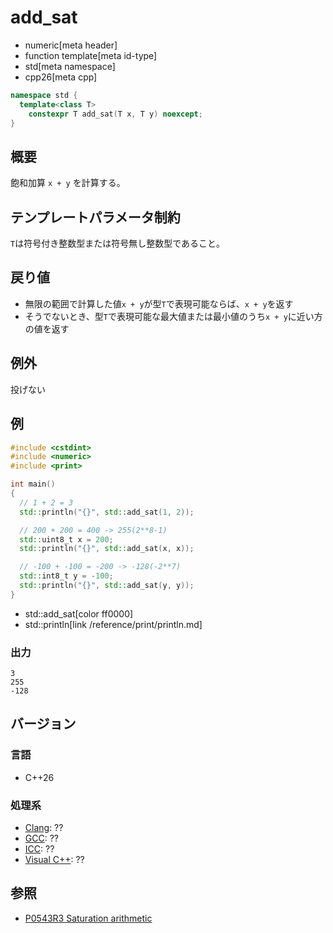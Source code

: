 # add_sat
* numeric[meta header]
* function template[meta id-type]
* std[meta namespace]
* cpp26[meta cpp]

```cpp
namespace std {
  template<class T>
    constexpr T add_sat(T x, T y) noexcept;
}
```

## 概要
飽和加算 `x + y` を計算する。


## テンプレートパラメータ制約
`T`は符号付き整数型または符号無し整数型であること。


## 戻り値
- 無限の範囲で計算した値`x + y`が型`T`で表現可能ならば、`x + y`を返す
- そうでないとき、型`T`で表現可能な最大値または最小値のうち`x + y`に近い方の値を返す


## 例外
投げない


## 例
```cpp example
#include <cstdint>
#include <numeric>
#include <print>

int main()
{
  // 1 + 2 = 3
  std::println("{}", std::add_sat(1, 2));

  // 200 + 200 = 400 -> 255(2**8-1)
  std::uint8_t x = 200;
  std::println("{}", std::add_sat(x, x));

  // -100 + -100 = -200 -> -128(-2**7)
  std::int8_t y = -100;
  std::println("{}", std::add_sat(y, y));
}
```
* std::add_sat[color ff0000]
* std::println[link /reference/print/println.md]

### 出力
```
3
255
-128
```


## バージョン
### 言語
- C++26

### 処理系
- [Clang](/implementation.md#clang): ??
- [GCC](/implementation.md#gcc): ??
- [ICC](/implementation.md#icc): ??
- [Visual C++](/implementation.md#visual_cpp): ??


## 参照
- [P0543R3 Saturation arithmetic](https://www.open-std.org/jtc1/sc22/wg21/docs/papers/2023/p0543r3.html)
